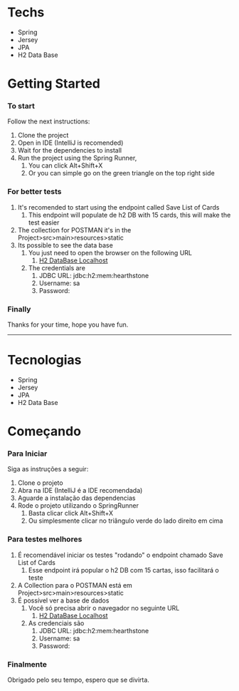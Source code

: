 # Techs

* Spring
* Jersey
* JPA
* H2 Data Base

# Getting Started

### To start
Follow the next instructions:

1. Clone the project
2. Open in IDE (IntelliJ is recomended)
3. Wait for the dependencies to install
4. Run the project using the Spring Runner,
   1. You can click Alt+Shift+X
   2. Or you can simple go on the green triangle on the top right side

### For better tests

1. It's recomended to start using the endpoint called Save List of Cards
   1. This endpoint will populate de h2 DB with 15 cards, this will make the test easier
2. The collection for POSTMAN it's in the Project>src>main>resources>static
3. Its possible to see the data base
   1. You just need to open the browser on the following URL
      1. [H2 DataBase Localhost](http://localhost:8080/h2-console/)
   2. The credentials are
      1. JDBC URL: jdbc:h2:mem:hearthstone
      2. Username: sa
      3. Password: 

### Finally
Thanks for your time, hope you have fun.

------------------------------------------------

# Tecnologias

* Spring
* Jersey
* JPA
* H2 Data Base

# Começando

### Para Iniciar
Siga as instruções a seguir:

1. Clone o projeto
2. Abra na IDE (IntelliJ é a IDE recomendada)
3. Aguarde a instalação das dependencias
4. Rode o projeto utilizando o SpringRunner
    1. Basta clicar click Alt+Shift+X
    2. Ou simplesmente clicar no triângulo verde do lado direito em cima

### Para testes melhores

1. É recomendável iniciar os testes "rodando" o endpoint chamado Save List of Cards
    1. Esse endpoint irá popular o h2 DB com 15 cartas, isso facilitará o teste
2. A Collection para o POSTMAN está em Project>src>main>resources>static
3. É possível ver a base de dados
    1. Você só precisa abrir o navegador no seguinte URL
        1. [H2 DataBase Localhost](http://localhost:8080/h2-console/)
    2. As credenciais são
        1. JDBC URL: jdbc:h2:mem:hearthstone
        2. Username: sa
        3. Password:

### Finalmente
Obrigado pelo seu tempo, espero que se divirta.

